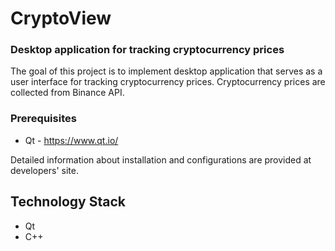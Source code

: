 # CryptoView
### Desktop application for tracking cryptocurrency prices

The goal of this project is to implement desktop application that serves as a user interface for tracking cryptocurrency prices.
Cryptocurrency prices are collected from Binance API.

### Prerequisites

* Qt - https://www.qt.io/

Detailed information about installation and configurations are provided at developers' site.

## Technology Stack

* Qt
* C++
